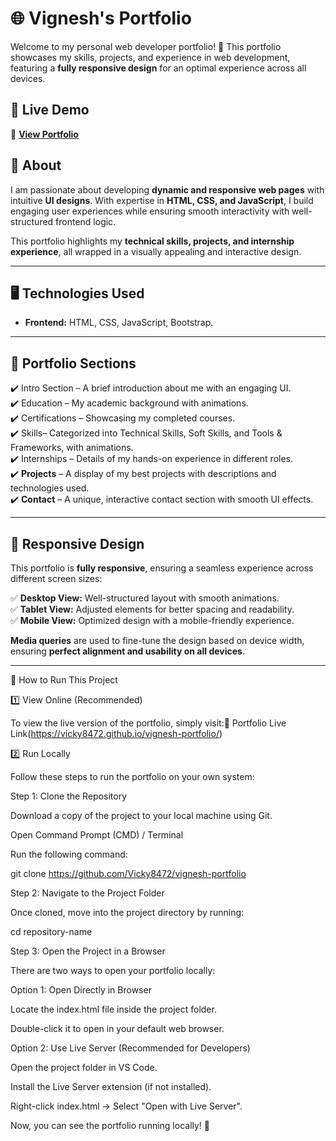 # 🌐 Vignesh's Portfolio  

Welcome to my personal web developer portfolio! 🚀 This portfolio showcases my skills, projects, and experience in web development, featuring a **fully responsive design** for an optimal experience across all devices.  

## 🔹 Live Demo  
🔗 **[View Portfolio](https://vicky8472.github.io/vignesh-portfolio/)**  

## 📌 About  
I am passionate about developing **dynamic and responsive web pages** with intuitive **UI designs**. With expertise in **HTML, CSS, and JavaScript**, I build engaging user experiences while ensuring smooth interactivity with well-structured frontend logic.  

This portfolio highlights my **technical skills, projects, and internship experience**, all wrapped in a visually appealing and interactive design.  

---

## 🖥️ Technologies Used  
- **Frontend:** HTML, CSS, JavaScript, Bootstrap.   

---

## 📂 Portfolio Sections  

✔️ Intro Section – A brief introduction about me with an engaging UI.  
✔️ Education – My academic background with animations.  
✔️ Certifications – Showcasing my completed courses.  
✔️ Skills– Categorized into Technical Skills, Soft Skills, and Tools & Frameworks, with animations.  
✔️ Internships – Details of my hands-on experience in different roles.  
✔️ **Projects** – A display of my best projects with descriptions and technologies used.  
✔️ **Contact** – A unique, interactive contact section with smooth UI effects.  

---

## 📱 Responsive Design  

This portfolio is **fully responsive**, ensuring a seamless experience across different screen sizes:  

✅ **Desktop View:** Well-structured layout with smooth animations.  
✅ **Tablet View:** Adjusted elements for better spacing and readability.  
✅ **Mobile View:** Optimized design with a mobile-friendly experience.  

**Media queries** are used to fine-tune the design based on device width, ensuring **perfect alignment and usability on all devices**.  

---
🚀 How to Run This Project

1️⃣ View Online (Recommended)

To view the live version of the portfolio, simply visit:🔗 Portfolio Live Link(https://vicky8472.github.io/vignesh-portfolio/)

2️⃣ Run Locally

Follow these steps to run the portfolio on your own system:

Step 1: Clone the Repository

Download a copy of the project to your local machine using Git.

Open Command Prompt (CMD) / Terminal

Run the following command:

git clone https://github.com/Vicky8472/vignesh-portfolio

Step 2: Navigate to the Project Folder

Once cloned, move into the project directory by running:

cd repository-name  

Step 3: Open the Project in a Browser

There are two ways to open your portfolio locally:

Option 1: Open Directly in Browser

Locate the index.html file inside the project folder.

Double-click it to open in your default web browser.

Option 2: Use Live Server (Recommended for Developers)

Open the project folder in VS Code.

Install the Live Server extension (if not installed).

Right-click index.html → Select "Open with Live Server".

Now, you can see the  portfolio running locally! 🎯
